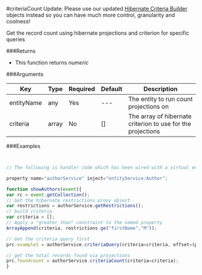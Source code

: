 #criteriaCount
Update: Please use our updated [Hibernate Criteria Builder](http://wiki.coldbox.org/wiki/ORM:CriteriaBuilder.cfm) objects instead so you can have much more control, granularity and coolness! 

Get the record count using hibernate projections and criterion for specific queries

###Returns

* This function returns *numeric*


###Arguments

| Key | Type | Required | Default| Description |
| --- | --- | --- | --- | --- |
| entityName | any | Yes | --- | The entity to run count projections on  |
| criteria  | array  | No | [] | The array of hibernate criterion to use for the projections |

###Examples

```javascript


// The following is handler code which has been wired with a virtual entity service

property name="authorService" inject="entityService:Author";

function showAuthors(event){
var rc = event.getCollection();
// Get the hibernate restrictions proxy object
var restrictions = authorService.getRestrictions();
// build criteria
var criteria = [];
// Apply a "greater than" constraint to the named property
ArrayAppend(criteria, restrictions.ge("firstName","M"));

// Get the criteria query first		
prc.example1 = authorService.criteriaQuery(criteria=criteria, offset=(prc.boundaries.STARTROW-1), max=getSetting("PagingMaxRows"), sortOrder="firstName ASC");

// get the total records found via projections
prc.foundcount = authorService.criteriaCount(criteria=criteria);
}
```


